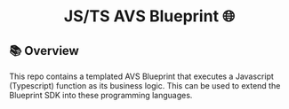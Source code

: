 # <h1 align="center"> JS/TS AVS Blueprint 🌐 </h1>

## 📚 Overview
This repo contains a templated AVS Blueprint that executes a Javascript (Typescript) function as its business logic. This can be used to extend the Blueprint SDK into these programming languages.